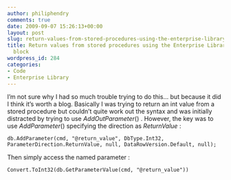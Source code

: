 ```yaml
---
author: philiphendry
comments: true
date: 2009-09-07 15:26:13+00:00
layout: post
slug: return-values-from-stored-procedures-using-the-enterprise-library-data-access-block
title: Return values from stored procedures using the Enterprise Library Data Access
  block
wordpress_id: 284
categories:
- Code
- Enterprise Library
---
```


I’m not sure why I had so much trouble trying to do this… but because it did I think it’s worth a blog. Basically I was trying to return an int value from a stored procedure but couldn’t quite work out the syntax and was initially distracted by trying to use _AddOutParameter_() . However, the key was to use _AddParameter_() specifying the direction as _ReturnValue_ :

 
```
db.AddParameter(cmd, "@return_value", DbType.Int32, ParameterDirection.ReturnValue, null, DataRowVersion.Default, null);
```
 

Then simply access the named parameter :

 
```
Convert.ToInt32(db.GetParameterValue(cmd, "@return_value"))
```